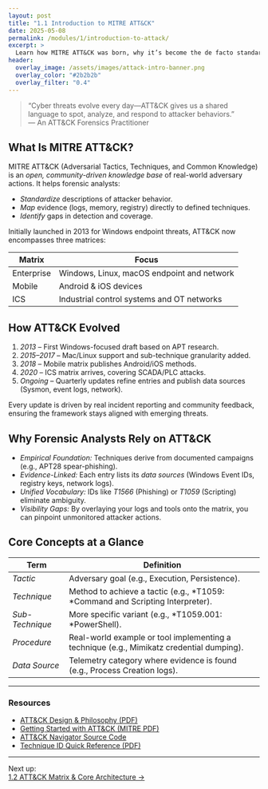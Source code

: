 ```yaml
---
layout: post
title: "1.1 Introduction to MITRE ATT&CK"
date: 2025-05-08
permalink: /modules/1/introduction-to-attack/
excerpt: >
  Learn how MITRE ATT&CK was born, why it’s become the de facto standard for tracking adversary behavior, and how it helps forensic analysts map real-world attacks.
header:
  overlay_image: /assets/images/attack-intro-banner.png
  overlay_color: "#2b2b2b"
  overlay_filter: "0.4"
---
```


> “Cyber threats evolve every day—ATT&CK gives us a shared language to spot, analyze, and respond to attacker behaviors.”  
> — An ATT&CK Forensics Practitioner

## What Is MITRE ATT&CK?

MITRE ATT&CK (Adversarial Tactics, Techniques, and Common Knowledge) is an *open, community-driven knowledge base* of real-world adversary actions. It helps forensic analysts:

- *Standardize* descriptions of attacker behavior.  
- *Map* evidence (logs, memory, registry) directly to defined techniques.  
- *Identify* gaps in detection and coverage.

Initially launched in 2013 for Windows endpoint threats, ATT&CK now encompasses three matrices:

| Matrix     | Focus                                        |
|------------|----------------------------------------------|
| Enterprise | Windows, Linux, macOS endpoint and network   |
| Mobile     | Android & iOS devices                        |
| ICS        | Industrial control systems and OT networks   |

## How ATT&CK Evolved

1. *2013* – First Windows-focused draft based on APT research.  
2. *2015–2017* – Mac/Linux support and sub-technique granularity added.  
3. *2018* – Mobile matrix publishes Android/iOS methods.  
4. *2020* – ICS matrix arrives, covering SCADA/PLC attacks.  
5. *Ongoing* – Quarterly updates refine entries and publish data sources (Sysmon, event logs, network).

Every update is driven by real incident reporting and community feedback, ensuring the framework stays aligned with emerging threats.

## Why Forensic Analysts Rely on ATT&CK

- *Empirical Foundation:* Techniques derive from documented campaigns (e.g., APT28 spear-phishing).  
- *Evidence-Linked:* Each entry lists its *data sources* (Windows Event IDs, registry keys, network logs).  
- *Unified Vocabulary:* IDs like *T1566* (Phishing) or *T1059* (Scripting) eliminate ambiguity.  
- *Visibility Gaps:* By overlaying your logs and tools onto the matrix, you can pinpoint unmonitored attacker actions.

## Core Concepts at a Glance

| Term              | Definition                                                                                  |
|-------------------|---------------------------------------------------------------------------------------------|
| *Tactic*        | Adversary goal (e.g., Execution, Persistence).                                          |
| *Technique*     | Method to achieve a tactic (e.g., *T1059: *Command and Scripting Interpreter).          |
| *Sub-Technique* | More specific variant (e.g., *T1059.001: *PowerShell).                                  |
| *Procedure*     | Real-world example or tool implementing a technique (e.g., Mimikatz credential dumping).     |
| *Data Source*   | Telemetry category where evidence is found (e.g., Process Creation logs).                 |

---

<div class="post-resources container">
  <h3>Resources</h3>
  <ul>
    <li><a href="https://attack.mitre.org/docs/ATTACK_Design_and_Philosophy_March_2020.pdf" target="_blank">ATT&CK Design &amp; Philosophy (PDF)</a></li>
    <li><a href="https://www.mitre.org/sites/default/files/2021-11/getting-started-with-attack-october-2019.pdf" target="_blank">Getting Started with ATT&CK (MITRE PDF)</a></li>
    <li><a href="https://github.com/mitre-attack/attack-navigator" target="_blank">ATT&CK Navigator Source Code</a></li>
    <li><a href="{{ site.baseurl }}/assets/cheatsheets/Technique_ID_Quick_Reference.pdf">Technique ID Quick Reference (PDF)</a></li>
  </ul>
</div>

---

Next up:  
<a href="/modules/1/matrix-core-architecture/" class="next-link">1.2 ATT&CK Matrix &amp; Core Architecture →</a>